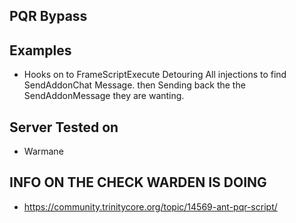 ## PQR Bypass

## Examples
- Hooks on to FrameScriptExecute Detouring All injections to find SendAddonChat Message. then Sending back the the SendAddonMessage they are wanting.


## Server Tested on
- Warmane


## INFO ON THE CHECK WARDEN IS DOING 
- https://community.trinitycore.org/topic/14569-ant-pqr-script/
